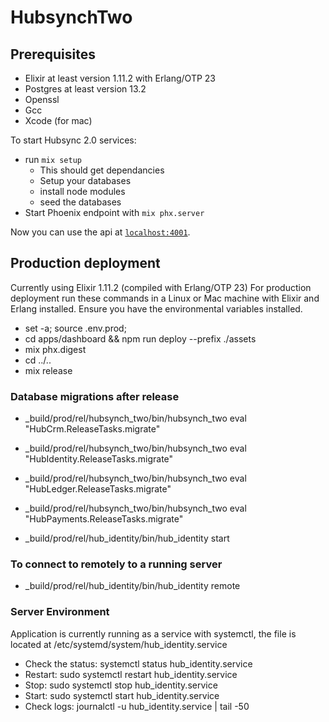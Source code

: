 # HubsynchTwo


## Prerequisites
* Elixir at least version 1.11.2 with Erlang/OTP 23
* Postgres at least version 13.2
* Openssl
* Gcc
* Xcode (for mac) 

To start Hubsync 2.0 services:

  * run `mix setup`
    * This should get dependancies
    * Setup your databases
    * install node modules
    * seed the databases
  * Start Phoenix endpoint with `mix phx.server`

Now you can use the api at [`localhost:4001`](http://localhost:4001).

## Production deployment
Currently using Elixir 1.11.2 (compiled with Erlang/OTP 23)
For production deployment run these commands in a Linux or Mac machine with Elixir and Erlang installed.
Ensure you have the environmental variables installed.

- set -a; source .env.prod;
- cd apps/dashboard && npm run deploy --prefix ./assets
- mix phx.digest
- cd ../..
- mix release

### Database migrations after release
-  _build/prod/rel/hubsynch_two/bin/hubsynch_two eval "HubCrm.ReleaseTasks.migrate"
-  _build/prod/rel/hubsynch_two/bin/hubsynch_two eval "HubIdentity.ReleaseTasks.migrate"
-  _build/prod/rel/hubsynch_two/bin/hubsynch_two eval "HubLedger.ReleaseTasks.migrate"
-  _build/prod/rel/hubsynch_two/bin/hubsynch_two eval "HubPayments.ReleaseTasks.migrate"

- _build/prod/rel/hub_identity/bin/hub_identity start
### To connect to remotely to a running server
- _build/prod/rel/hub_identity/bin/hub_identity remote

### Server Environment
Application is currently running as a service with systemctl, the file is located at /etc/systemd/system/hub_identity.service
- Check the status: systemctl status hub_identity.service
- Restart: sudo systemctl restart hub_identity.service
- Stop: sudo systemctl stop hub_identity.service
- Start: sudo systemctl start hub_identity.service
- Check logs: journalctl -u hub_identity.service | tail -50
